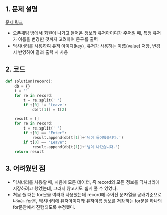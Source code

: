 ## 1. 문제 설명

[문제 링크](https://programmers.co.kr/learn/courses/30/lessons/42888)

- 오픈채팅 방에서 회원이 나가고 들어온 정보와 유저아이디가 주어질 때, 특정 유저가 이름을 변경한 것까지 고려하여 문구를 출력
- 딕셔너리를 사용하여 유저 아이디(key), 유저가 사용하는 이름(value) 저장, 변경 시 반영하여 결과 출력 시 사용

## 2. 코드

```python
def solution(record):
    db = {}
    t = ''
    for re in record:
        t = re.split(' ')
        if t[0] != 'Leave':
            db[t[1]] = t[2]

    result = []
    for re in record:
        t = re.split(' ')
        if t[0] == "Enter":
            result.append(db[t[1]]+'님이 들어왔습니다.')
        if t[0] == "Leave":
            result.append(db[t[1]]+'님이 나갔습니다.')
    return result

```

## 3. 어려웠던 점

- 딕셔너리를 사용할 때, 처음에 모든 데이터, 즉 record의 모든 정보를 딕셔너리에 저장하려고 했었는데, 그러지 않고서도 쉽게 풀 수 있었다.
- 처음 풀 때는 for문을 여러개 사용했는데 record에 주어진 문자열을 공배기준으로 나누는 for문, 딕셔너리에 유저아이디와 유저이름 정보를 저장하는 for문을 하나의 for문안에서 진행되도록 수정했다.

